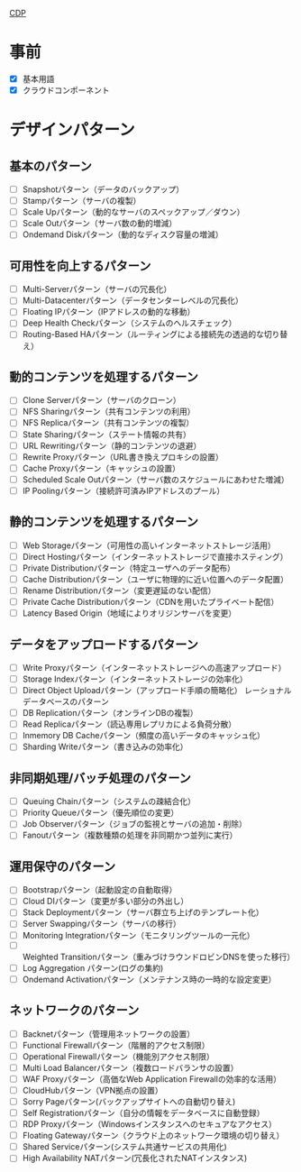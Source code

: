 [CDP](http://aws.clouddesignpattern.org/index.php/%E3%83%A1%E3%82%A4%E3%83%B3%E3%83%9A%E3%83%BC%E3%82%B8)

# 事前
- [x] 基本用語
- [x] クラウドコンポーネント

# デザインパターン
## 基本のパターン
- [ ] Snapshotパターン（データのバックアップ）
- [ ] Stampパターン（サーバの複製）
- [ ] Scale Upパターン（動的なサーバのスペックアップ／ダウン）
- [ ] Scale Outパターン（サーバ数の動的増減）
- [ ] Ondemand Diskパターン（動的なディスク容量の増減）
## 可用性を向上するパターン
- [ ] Multi-Serverパターン（サーバの冗長化）
- [ ] Multi-Datacenterパターン（データセンターレベルの冗長化）
- [ ] Floating IPパターン（IPアドレスの動的な移動）
- [ ] Deep Health Checkパターン（システムのヘルスチェック）
- [ ] Routing-Based HAパターン（ルーティングによる接続先の透過的な切り替え）
## 動的コンテンツを処理するパターン
- [ ] Clone Serverパターン（サーバのクローン）
- [ ] NFS Sharingパターン（共有コンテンツの利用）
- [ ] NFS Replicaパターン（共有コンテンツの複製）
- [ ] State Sharingパターン（ステート情報の共有）
- [ ] URL Rewritingパターン（静的コンテンツの退避）
- [ ] Rewrite Proxyパターン（URL書き換えプロキシの設置）
- [ ] Cache Proxyパターン（キャッシュの設置）
- [ ] Scheduled Scale Outパターン（サーバ数のスケジュールにあわせた増減）
- [ ] IP Poolingパターン（接続許可済みIPアドレスのプール）
## 静的コンテンツを処理するパターン
- [ ] Web Storageパターン（可用性の高いインターネットストレージ活用）
- [ ] Direct Hostingパターン（インターネットストレージで直接ホスティング）
- [ ] Private Distributionパターン（特定ユーザへのデータ配布）
- [ ] Cache Distributionパターン（ユーザに物理的に近い位置へのデータ配置）
- [ ] Rename Distributionパターン（変更遅延のない配信）
- [ ] Private Cache Distributionパターン（CDNを用いたプライベート配信）
- [ ] Latency Based Origin（地域によりオリジンサーバを変更）
## データをアップロードするパターン
- [ ] Write Proxyパターン（インターネットストレージへの高速アップロード）
- [ ] Storage Indexパターン（インターネットストレージの効率化）
- [ ] Direct Object Uploadパターン（アップロード手順の簡略化）
 レーショナルデータベースのパターン
- [ ] DB Replicationパターン（オンラインDBの複製）
- [ ] Read Replicaパターン（読込専用レプリカによる負荷分散）
- [ ] Inmemory DB Cacheパターン（頻度の高いデータのキャッシュ化）
- [ ] Sharding Writeパターン（書き込みの効率化）
## 非同期処理/バッチ処理のパターン
- [ ] Queuing Chainパターン（システムの疎結合化）
- [ ] Priority Queueパターン（優先順位の変更）
- [ ] Job Observerパターン（ジョブの監視とサーバの追加・削除）
- [ ] Fanoutパターン（複数種類の処理を非同期かつ並列に実行）
## 運用保守のパターン
- [ ] Bootstrapパターン（起動設定の自動取得）
- [ ] Cloud DIパターン（変更が多い部分の外出し）
- [ ] Stack Deploymentパターン（サーバ群立ち上げのテンプレート化）
- [ ] Server Swappingパターン（サーバの移行）
- [ ] Monitoring Integrationパターン（モニタリングツールの一元化）
- [ ] Weighted Transitionパターン（重みづけラウンドロビンDNSを使った移行）
- [ ] Log Aggregation パターン(ログの集約)
- [ ] Ondemand Activationパターン（メンテナンス時の一時的な設定変更）
## ネットワークのパターン
- [ ] Backnetパターン（管理用ネットワークの設置）
- [ ] Functional Firewallパターン（階層的アクセス制限）
- [ ] Operational Firewallパターン（機能別アクセス制限）
- [ ] Multi Load Balancerパターン（複数ロードバランサの設置）
- [ ] WAF Proxyパターン（高価なWeb Application Firewallの効率的な活用）
- [ ] CloudHubパターン（VPN拠点の設置）
- [ ] Sorry Pageパターン(バックアップサイトへの自動切り替え)
- [ ] Self Registrationパターン（自分の情報をデータベースに自動登録）
- [ ] RDP Proxyパターン（Windowsインスタンスへのセキュアなアクセス）
- [ ] Floating Gatewayパターン（クラウド上のネットワーク環境の切り替え）
- [ ] Shared Serviceパターン(システム共通サービスの共用化)
- [ ] High Availability NATパターン(冗長化されたNATインスタンス)
